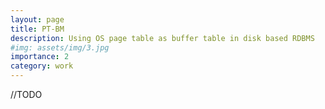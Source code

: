 ```yaml
---
layout: page
title: PT-BM
description: Using OS page table as buffer table in disk based RDBMS
#img: assets/img/3.jpg
importance: 2
category: work
---
```

//TODO

